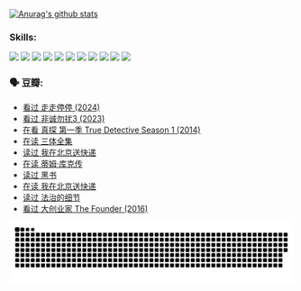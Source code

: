 
[![Anurag's github stats](https://github-readme-stats.vercel.app/api?username=w940853815)](https://github.com/anuraghazra/github-readme-stats)

### Skills:

<code><img height="32" src="https://cdn.jsdelivr.net/npm/simple-icons@v5/icons/python.svg"></code>
<code><img height="32" src="https://cdn.jsdelivr.net/npm/simple-icons@v5/icons/javascript.svg"></code>
<code><img height="32" src="https://cdn.jsdelivr.net/npm/simple-icons@v5/icons/django.svg"></code>
<code><img height="32" src="https://cdn.jsdelivr.net/npm/simple-icons@v5/icons/flask.svg"></code>
<code><img height="32" src="https://cdn.jsdelivr.net/npm/simple-icons@v5/icons/vuetify.svg"></code>
<code><img height="32" src="https://cdn.jsdelivr.net/npm/simple-icons@v5/icons/git.svg"></code>
<code><img height="32" src="https://cdn.jsdelivr.net/npm/simple-icons@v5/icons/docker.svg"></code>
<code><img height="32" src="https://cdn.jsdelivr.net/npm/simple-icons@v5/icons/postgresql.svg"></code>
<code><img height="32" src="https://cdn.jsdelivr.net/npm/simple-icons@v5/icons/elasticsearch.svg"></code>
<code><img height="32" src="https://cdn.jsdelivr.net/npm/simple-icons@v5/icons/macos.svg"></code>
<code><img height="32" src="https://cdn.jsdelivr.net/npm/simple-icons@v5/icons/linux.svg"></code>

### 🗣 豆瓣:

<!-- DOUBAN-ACTIVITIES:START -->
- [看过 走走停停‎ (2024)](https://www.douban.com/people/136069238/status/4684430230/?_i=24029736)
- [看过 非诚勿扰3‎ (2023)](https://www.douban.com/people/136069238/status/4676324100/?_i=24029736)
- [在看 真探 第一季 True Detective Season 1‎ (2014)](https://www.douban.com/people/136069238/status/4673382852/?_i=24029736)
- [在读 三体全集](https://www.douban.com/people/136069238/status/4672842521/?_i=24029736)
- [读过 我在北京送快递](https://www.douban.com/people/136069238/status/4672842036/?_i=24029736)
- [在读 蒂姆·库克传](https://www.douban.com/people/136069238/status/4663517053/?_i=24029736)
- [读过 黑书](https://www.douban.com/people/136069238/status/4663516022/?_i=24029736)
- [在读 我在北京送快递](https://www.douban.com/people/136069238/status/4658098365/?_i=24029736)
- [读过 法治的细节](https://www.douban.com/people/136069238/status/4657347558/?_i=24029736)
- [看过 大创业家 The Founder‎ (2016)](https://www.douban.com/people/136069238/status/4649667693/?_i=24029736)
<!-- DOUBAN-ACTIVITIES:END -->


![Snake animation](https://raw.githubusercontent.com/w940853815/w940853815/output/github-contribution-grid-snake.svg)

<!--
**w940853815/w940853815** is a ✨ _special_ ✨ repository because its `README.md` (this file) appears on your GitHub profile.

Here are some ideas to get you started:

- 🔭 I’m currently working on ...
- 🌱 I’m currently learning ...
- 👯 I’m looking to collaborate on ...
- 🤔 I’m looking for help with ...
- 💬 Ask me about ...
- 📫 How to reach me: ...
- 😄 Pronouns: ...
- ⚡ Fun fact: ...
-->

